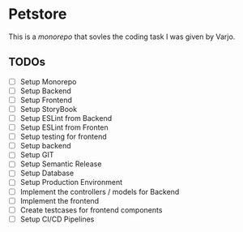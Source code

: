 # Petstore

This is a _monorepo_ that sovles the coding task I was given by Varjo.

## TODOs 

- [ ] Setup Monorepo
- [ ] Setup Backend
- [ ] Setup Frontend
- [ ] Setup StoryBook
- [ ] Setup ESLint from Backend
- [ ] Setup ESLint from Fronten
- [ ] Setup testing for frontend
- [ ] Setup backend
- [ ] Setup GIT
- [ ] Setup Semantic Release
- [ ] Setup Database
- [ ] Setup Production Environment
- [ ] Implement the controllers / models for Backend
- [ ] Implement the frontend
- [ ] Create testcases for frontend components
- [ ] Setup CI/CD Pipelines
